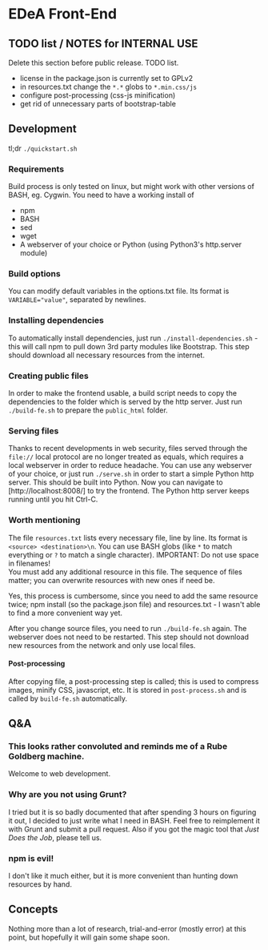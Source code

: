 # EDeA Front-End

## TODO list / NOTES for INTERNAL USE
Delete this section before public release. TODO list.
 * license in the package.json is currently set to GPLv2
 * in resources.txt change the `*.*` globs to `*.min.css/js`
 * configure post-processing (css-js minification)
 * get rid of unnecessary parts of bootstrap-table

## Development

tl;dr `./quickstart.sh` 

### Requirements

Build process is only tested on linux, but might work with other versions of BASH, eg. Cygwin. You need to have a working install of 

 * npm
 * BASH
 * sed
 * wget
 * A webserver of your choice or Python (using Python3's http.server module)

### Build options

You can modify default variables in the options.txt file. Its format is `VARIABLE="value"`, separated by newlines.

### Installing dependencies

To automatically install dependencies, just run `./install-dependencies.sh` - this will call npm to pull down 3rd party modules like Bootstrap. This step should download all necessary resources from the internet.

### Creating public files

In order to make the frontend usable, a build script needs to copy the dependencies to the folder which is served by the http server. Just run `./build-fe.sh` to prepare the `public_html` folder.

### Serving files

Thanks to recent developments in web security, files served through the `file://` local protocol are no longer treated as equals, which requires a local webserver in order to reduce headache. You can use any webserver of your choice, or just run `./serve.sh` in order to start a simple Python http server. This should be built into Python. Now you can navigate to [http://localhost:8008/] to try the frontend. The Python http server keeps running until you hit Ctrl-C.

### Worth mentioning

The file `resources.txt` lists every necessary file, line by line. Its format is `<source> <destination>\n`. You can use BASH globs (like `*` to match everything or `?` to match a single character). IMPORTANT: Do not use space in filenames!  
You must add any additional resource in this file. The sequence of files matter; you can overwrite resources with new ones if need be.

Yes, this process is cumbersome, since you need to add the same resource twice; npm install (so the package.json file) and resources.txt - I wasn't able to find a more convenient way yet.

After you change source files, you need to run `./build-fe.sh` again. The webserver does not need to be restarted. This step should not download new resources from the network and only use local files.

#### Post-processing

After copying file, a post-processing step is called; this is used to compress images, minify CSS, javascript, etc. It is stored in `post-process.sh` and is called by `build-fe.sh` automatically.

## Q&A
### This looks rather convoluted and reminds me of a Rube Goldberg machine.
Welcome to web development.

### Why are you not using Grunt?
I tried but it is so badly documented that after spending 3 hours on figuring it out, I decided to just write what I need in BASH. Feel free to reimplement it with Grunt and submit a pull request. Also if you got the magic tool that *Just Does the Job*, please tell us.

### npm is evil!
I don't like it much either, but it is more convenient than hunting down resources by hand.

## Concepts
Nothing more than a lot of research, trial-and-error (mostly error) at this point, but hopefully it will gain some shape soon.
